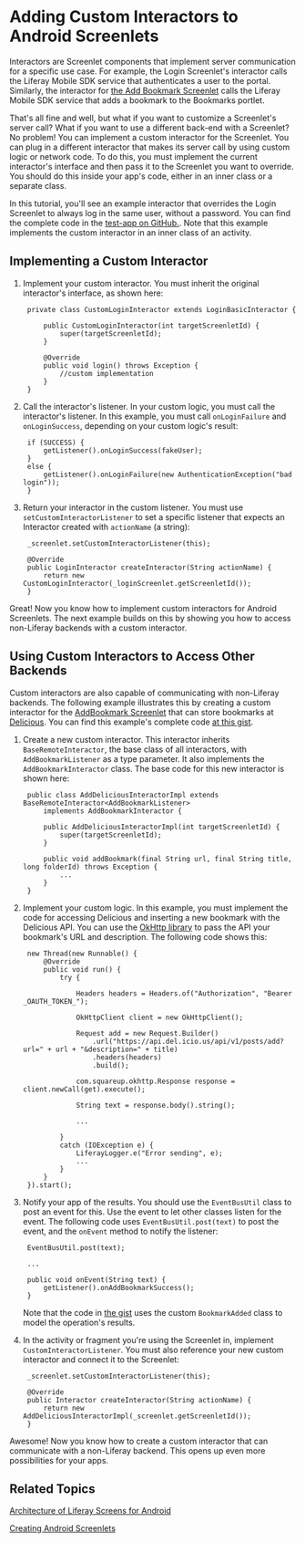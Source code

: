 # Adding Custom Interactors to Android Screenlets [](id=adding-custom-interactors-to-android-screenlets)

Interactors are Screenlet components that implement server communication for a 
specific use case. For example, the Login Screenlet's interactor calls the 
Liferay Mobile SDK service that authenticates a user to the portal. Similarly, 
the interactor for 
[the Add Bookmark Screenlet](/develop/tutorials/-/knowledge_base/6-2/creating-android-screenlets) 
calls the Liferay Mobile SDK service that adds a bookmark to the Bookmarks 
portlet. 

That's all fine and well, but what if you want to customize a Screenlet's server 
call? What if you want to use a different back-end with a Screenlet? No problem! 
You can implement a custom interactor for the Screenlet. You can plug in a 
different interactor that makes its server call by using custom logic or network 
code. To do this, you must implement the current interactor's interface and then 
pass it to the Screenlet you want to override. You should do this inside your 
app's code, either in an inner class or a separate class. 

In this tutorial, you'll see an example interactor that overrides the Login 
Screenlet to always log in the same user, without a password. You can find the 
complete code in the 
[test-app on GitHub.](https://github.com/liferay/liferay-screens/blob/master/android/samples/test-app/src/main/java/com/liferay/mobile/screens/testapp/CustomInteractorActivity.java).
Note that this example implements the custom interactor in an inner class of an 
activity. 

## Implementing a Custom Interactor [](id=implementing-a-custom-interactor)

1. Implement your custom interactor. You must inherit the original interactor's 
   interface, as shown here: 

        private class CustomLoginInteractor extends LoginBasicInteractor {

            public CustomLoginInteractor(int targetScreenletId) {
                super(targetScreenletId);
            }

            @Override
            public void login() throws Exception {
                //custom implementation
            }
        }

2. Call the interactor's listener. In your custom logic, you must call the 
   interactor's listener. In this example, you must call `onLoginFailure` and 
   `onLoginSuccess`, depending on your custom logic's result: 

        if (SUCCESS) {
            getListener().onLoginSuccess(fakeUser);
        }
        else {
            getListener().onLoginFailure(new AuthenticationException("bad login"));
        }

3. Return your interactor in the custom listener. You must use 
   `setCustomInteractorListener` to set a specific listener that expects an 
   Interactor created with `actionName` (a string): 

        _screenlet.setCustomInteractorListener(this);

        @Override
        public LoginInteractor createInteractor(String actionName) {
            return new CustomLoginInteractor(_loginScreenlet.getScreenletId());
        }

Great! Now you know how to implement custom interactors for Android Screenlets. 
The next example builds on this by showing you how to access non-Liferay 
backends with a custom interactor.

## Using Custom Interactors to Access Other Backends [](id=using-custom-interactors-to-access-other-backends)

Custom interactors are also capable of communicating with non-Liferay backends. 
The following example illustrates this by creating a custom interactor for the 
[AddBookmark Screenlet](/develop/tutorials/-/knowledge_base/6-2/creating-android-screenlets) 
that can store bookmarks at 
[Delicious](https://delicious.com). 
You can find this example's complete code 
[at this gist](https://gist.github.com/nhpatt/7cbeb0df6f39ec8a9176). 

1. Create a new custom interactor. This interactor inherits 
   `BaseRemoteInteractor`, the base class of all interactors, with 
   `AddBookmarkListener` as a type parameter. It also implements the 
   `AddBookmarkInteractor` class. The base code for this new interactor is 
   shown here: 

        public class AddDeliciousInteractorImpl extends BaseRemoteInteractor<AddBookmarkListener>
            implements AddBookmarkInteractor {

            public AddDeliciousInteractorImpl(int targetScreenletId) {
                super(targetScreenletId);
            }

            public void addBookmark(final String url, final String title, long folderId) throws Exception {
                ...
            }
        }

2. Implement your custom logic. In this example, you must implement the code for 
   accessing Delicious and inserting a new bookmark with the Delicious API. You 
   can use the 
   [OkHttp library](http://square.github.io/okhttp/) 
   to pass the API your bookmark's URL and description. The following code shows 
   this: 
	
        new Thread(new Runnable() {
            @Override
            public void run() {
                try {

                    Headers headers = Headers.of("Authorization", "Bearer _OAUTH_TOKEN_");

                    OkHttpClient client = new OkHttpClient();

                    Request add = new Request.Builder()
                        .url("https://api.del.icio.us/api/v1/posts/add?url=" + url + "&description=" + title)
                        .headers(headers)
                        .build();

                    com.squareup.okhttp.Response response = client.newCall(get).execute();

                    String text = response.body().string();

                    ...

                }
                catch (IOException e) {
                    LiferayLogger.e("Error sending", e);
                    ...
                }
            }
        }).start();

3. Notify your app of the results. You should use the `EventBusUtil` class to 
   post an event for this. Use the event to let other classes listen for the 
   event. The following code uses `EventBusUtil.post(text)` to post the event, 
   and the `onEvent` method to notify the listener:

        EventBusUtil.post(text);

        ...

        public void onEvent(String text) {
            getListener().onAddBookmarkSuccess();
        }

    Note that the code in 
    [the gist](https://gist.github.com/nhpatt/7cbeb0df6f39ec8a9176) 
    uses the custom `BookmarkAdded` class to model the operation's results. 

4. In the activity or fragment you're using the Screenlet in, implement 
   `CustomInteractorListener`. You must also reference your new custom 
   interactor and connect it to the Screenlet: 

        _screenlet.setCustomInteractorListener(this);

        @Override
        public Interactor createInteractor(String actionName) {
            return new AddDeliciousInteractorImpl(_screenlet.getScreenletId());
        }

Awesome! Now you know how to create a custom interactor that can communicate 
with a non-Liferay backend. This opens up even more possibilities for your apps. 

## Related Topics [](id=related-topics)

[Architecture of Liferay Screens for Android](/develop/tutorials/-/knowledge_base/6-2/architecture-of-liferay-screens-for-android)

[Creating Android Screenlets](/develop/tutorials/-/knowledge_base/6-2/creating-android-screenlets)
